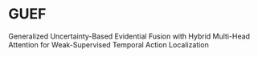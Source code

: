 # GUEF
Generalized Uncertainty-Based Evidential Fusion with Hybrid Multi-Head Attention for Weak-Supervised Temporal Action Localization
